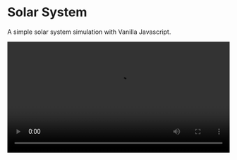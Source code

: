 # Solar System

A simple solar system simulation with Vanilla Javascript.

<video  style="display:block; width:100%; height:auto;" autoplay loop="loop">
  <source src="https://raw.githubusercontent.com/philippjbauer/solar-system/master/media/solar-system.mp4.mp4" type="video/mp4" />
</video>